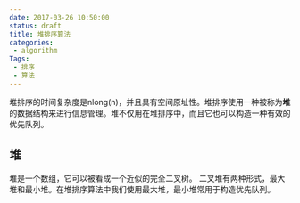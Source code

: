 ```yaml
---
date: 2017-03-26 10:50:00
status: draft
title: 堆排序算法
categories:
 - algorithm
Tags: 
 - 排序
 - 算法
---
```

堆排序的时间复杂度是nlong(n)，并且具有空间原址性。堆排序使用一种被称为**堆**的数据结构来进行信息管理。堆不仅用在堆排序中，而且它也可以构造一种有效的优先队列。
## 堆
堆是一个数组，它可以被看成一个近似的完全二叉树。
二叉堆有两种形式，最大堆和最小堆。在堆排序算法中我们使用最大堆，最小堆常用于构造优先队列。